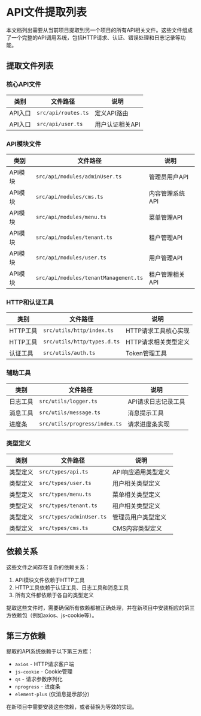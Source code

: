# API文件提取列表

本文档列出需要从当前项目提取到另一个项目的所有API相关文件。这些文件组成了一个完整的API调用系统，包括HTTP请求、认证、错误处理和日志记录等功能。

## 提取文件列表

### 核心API文件

| 类别 | 文件路径 | 说明 |
|------|----------|------|
| API入口 | `src/api/routes.ts` | 定义API路由 |
| API入口 | `src/api/user.ts` | 用户认证相关API |

### API模块文件

| 类别 | 文件路径 | 说明 |
|------|----------|------|
| API模块 | `src/api/modules/adminUser.ts` | 管理员用户API |
| API模块 | `src/api/modules/cms.ts` | 内容管理系统API |
| API模块 | `src/api/modules/menu.ts` | 菜单管理API |
| API模块 | `src/api/modules/tenant.ts` | 租户管理API |
| API模块 | `src/api/modules/user.ts` | 用户管理API |
| API模块 | `src/api/modules/tenantManagement.ts` | 租户管理相关API |

### HTTP和认证工具

| 类别 | 文件路径 | 说明 |
|------|----------|------|
| HTTP工具 | `src/utils/http/index.ts` | HTTP请求工具核心实现 |
| HTTP工具 | `src/utils/http/types.d.ts` | HTTP请求相关类型定义 |
| 认证工具 | `src/utils/auth.ts` | Token管理工具 |

### 辅助工具

| 类别 | 文件路径 | 说明 |
|------|----------|------|
| 日志工具 | `src/utils/logger.ts` | API请求日志记录工具 |
| 消息工具 | `src/utils/message.ts` | 消息提示工具 |
| 进度条 | `src/utils/progress/index.ts` | 请求进度条实现 |

### 类型定义

| 类别 | 文件路径 | 说明 |
|------|----------|------|
| 类型定义 | `src/types/api.ts` | API响应通用类型定义 |
| 类型定义 | `src/types/user.ts` | 用户相关类型定义 |
| 类型定义 | `src/types/menu.ts` | 菜单相关类型定义 |
| 类型定义 | `src/types/tenant.ts` | 租户相关类型定义 |
| 类型定义 | `src/types/adminUser.ts` | 管理员用户类型定义 |
| 类型定义 | `src/types/cms.ts` | CMS内容类型定义 |

## 依赖关系

这些文件之间存在复杂的依赖关系：

1. API模块文件依赖于HTTP工具
2. HTTP工具依赖于认证工具、日志工具和消息工具
3. 所有文件都依赖于各自的类型定义

提取这些文件时，需要确保所有依赖都被正确处理，并在新项目中安装相应的第三方依赖包（例如axios、js-cookie等）。

## 第三方依赖

提取的API系统依赖于以下第三方库：

- `axios` - HTTP请求客户端
- `js-cookie` - Cookie管理
- `qs` - 请求参数序列化
- `nprogress` - 进度条
- `element-plus` (仅消息提示部分)

在新项目中需要安装这些依赖，或者替换为等效的实现。 